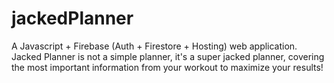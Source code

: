 # jackedPlanner
A Javascript + Firebase (Auth + Firestore + Hosting) web application. Jacked Planner is not a simple planner, it's a super jacked planner, covering the most important information from your workout to maximize your results!
